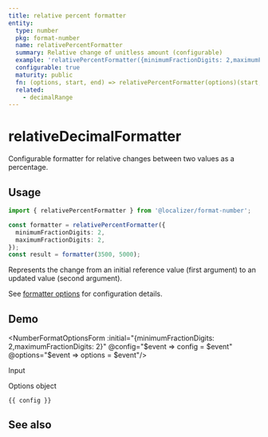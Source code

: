 ```yaml
---
title: relative percent formatter
entity:
  type: number
  pkg: format-number
  name: relativePercentFormatter
  summary: Relative change of unitless amount (configurable)
  example: 'relativePercentFormatter({minimumFractionDigits: 2,maximumFractionDigits: 2})(3500, 5000)'
  configurable: true
  maturity: public
  fn: (options, start, end) => relativePercentFormatter(options)(start, end)
  related:
    - decimalRange
---
```


# relativeDecimalFormatter <Package name="format-number"/>

Configurable formatter for relative changes between two values as a percentage.

## Usage

```typescript twoslash
import { relativePercentFormatter } from '@localizer/format-number';

const formatter = relativePercentFormatter({
  minimumFractionDigits: 2,
  maximumFractionDigits: 2,
});
const result = formatter(3500, 5000);
```

Represents the change from an initial reference value (first argument) to an updated value (second argument).

See [formatter options](./options/index.md) for configuration details.

## Demo

<script setup>
  import { ref } from 'vue';
  import { NFormItem } from 'naive-ui/es/form';
  import { NInputNumber } from 'naive-ui/es/input-number';
  import { NDivider } from 'naive-ui/es/divider';
  import NumberFormatOptionsForm from './NumberFormatOptionsForm.vue';

  const start = ref(3500);
  const end = ref(5000);
  const config = ref();
  const options = ref({});
</script>

<EntityDemo :args="[options, start, end]">

<NumberFormatOptionsForm :initial="{minimumFractionDigits: 2,maximumFractionDigits: 2}" @config="$event => config = $event" @options="$event => options = $event"/>

<NDivider title-placement="left">Input</NDivider>
<NFormItem label="Value before change"><NInputNumber clearable v-model:value="start" /></NFormItem>
<NFormItem label="Value after change"><NInputNumber clearable v-model:value="end" /></NFormItem>

<NDivider title-placement="left">Options object</NDivider>

```-vue
{{ config }}
```

</EntityDemo>

## See also

<Entities />
